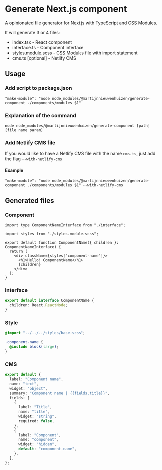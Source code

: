 # Generate Next.js component

A opinionated file generator for Next.js with TypeScript and CSS Modules.

It will generate 3 or 4 files:

- index.tsx - React component
- interface.ts - Component interface
- styles.module.scss - CSS Modules file with import statement
- cms.ts [optional] - Netlify CMS

## Usage

### Add script to package.json

`"make-module": "node node_modules/@martijnnieuwenhuizen/generate-component ./components/modules $1"`

### Explanation of the command

`node node_modules/@martijnnieuwenhuizen/generate-component [path] [file name param]`

### Add Netlify CMS file

If you would like to have a Netlify CMS file with the name `cms.ts`, just add the flag `--with-netlify-cms`

#### Example

`"make-module": "node node_modules/@martijnnieuwenhuizen/generate-component ./components/modules $1" --with-netlify-cms`

## Generated files

### Component

```tsx
import type ComponentNameInterface from "./interface";

import styles from "./styles.module.scss";

export default function ComponentName({ children }: ComponentNameInterface) {
  return (
    <div className={styles["component-name"]}>
      <h1>Hello! ComponentName</h1>
      {children}
    </div>
  );
}
```

### Interface

```ts
export default interface ComponentName {
  children: React.ReactNode;
}
```

### Style

```scss
@import "../../../styles/base.scss";

.component-name {
  @include block(large);
}
```

### CMS

```ts
export default {
  label: "Component name",
  name: "text",
  widget: "object",
  summary: "Component name | {{fields.title}}",
  fields: [
    {
      label: "Title",
      name: "title",
      widget: "string",
      required: false,
    },
    {
      label: "Component",
      name: "component",
      widget: "hidden",
      default: "component-name",
    },
  ],
};
```
